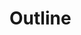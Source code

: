 <script setup>
import CdxDocsTokensTable from '../../src/components/tokens/TokensTable.vue';
import { outline } from '@wikimedia/codex-design-tokens/theme-wikimedia-ui.json';
</script>

# Outline

<cdx-docs-tokens-table
	:tokens="outline"
	token-demo="CdxDocsTokenDemo"
	token-category="outline"
	css-property="outline"
/>
